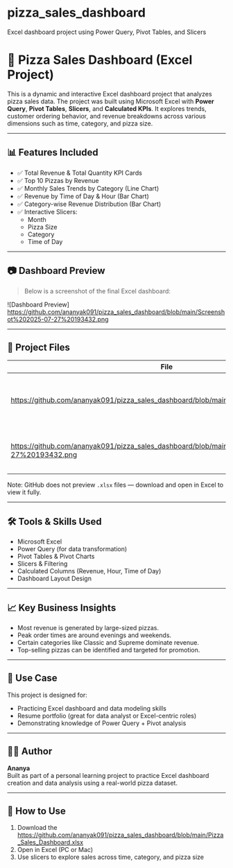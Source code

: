 # pizza_sales_dashboard
Excel dashboard project using Power Query, Pivot Tables, and Slicers
# 🍕 Pizza Sales Dashboard (Excel Project)

This is a dynamic and interactive Excel dashboard project that analyzes pizza sales data. The project was built using Microsoft Excel with **Power Query**, **Pivot Tables**, **Slicers**, and **Calculated KPIs**. It explores trends, customer ordering behavior, and revenue breakdowns across various dimensions such as time, category, and pizza size.

---

## 📊 Features Included

- ✅ Total Revenue & Total Quantity KPI Cards
- ✅ Top 10 Pizzas by Revenue
- ✅ Monthly Sales Trends by Category (Line Chart)
- ✅ Revenue by Time of Day & Hour (Bar Chart)
- ✅ Category-wise Revenue Distribution (Bar Chart)
- ✅ Interactive Slicers:
  - Month
  - Pizza Size
  - Category
  - Time of Day

---

## 📷 Dashboard Preview

> Below is a screenshot of the final Excel dashboard:

![Dashboard Preview] https://github.com/ananyak091/pizza_sales_dashboard/blob/main/Screenshot%202025-07-27%20193432.png

---

## 📁 Project Files

| File | Description |
|------|-------------|
| https://github.com/ananyak091/pizza_sales_dashboard/blob/main/Pizza_Sales_Dashboard.xlsx | The fully designed Excel dashboard (with charts & slicers) |
| https://github.com/ananyak091/pizza_sales_dashboard/blob/main/Screenshot%202025-07-27%20193432.png | Static image preview of the dashboard |

Note: GitHub does not preview `.xlsx` files — download and open in Excel to view it fully.

---

## 🛠 Tools & Skills Used

- Microsoft Excel
- Power Query (for data transformation)
- Pivot Tables & Pivot Charts
- Slicers & Filtering
- Calculated Columns (Revenue, Hour, Time of Day)
- Dashboard Layout Design

---

## 📈 Key Business Insights

- Most revenue is generated by large-sized pizzas.
- Peak order times are around evenings and weekends.
- Certain categories like Classic and Supreme dominate revenue.
- Top-selling pizzas can be identified and targeted for promotion.

---

## 💼 Use Case

This project is designed for:
- Practicing Excel dashboard and data modeling skills
- Resume portfolio (great for data analyst or Excel-centric roles)
- Demonstrating knowledge of Power Query + Pivot analysis


---

## 👩‍💻 Author

**Ananya**  
Built as part of a personal learning project to practice Excel dashboard creation and data analysis using a real-world pizza dataset.

---

## 📎 How to Use

1. Download the https://github.com/ananyak091/pizza_sales_dashboard/blob/main/Pizza_Sales_Dashboard.xlsx
2. Open in Excel (PC or Mac)
3. Use slicers to explore sales across time, category, and pizza size
